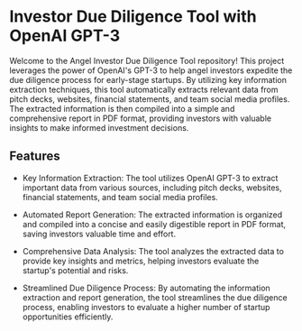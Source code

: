 # Investor Due Diligence Tool with OpenAI GPT-3


Welcome to the Angel Investor Due Diligence Tool repository! This project leverages the power of OpenAI's GPT-3 to help angel investors expedite the due diligence process for early-stage startups. By utilizing key information extraction techniques, this tool automatically extracts relevant data from pitch decks, websites, financial statements, and team social media profiles. The extracted information is then compiled into a simple and comprehensive report in PDF format, providing investors with valuable insights to make informed investment decisions.

## Features
- Key Information Extraction: The tool utilizes OpenAI GPT-3 to extract important data from various sources, including pitch decks, websites, financial statements, and team social media profiles.

- Automated Report Generation: The extracted information is organized and compiled into a concise and easily digestible report in PDF format, saving investors valuable time and effort.

- Comprehensive Data Analysis: The tool analyzes the extracted data to provide key insights and metrics, helping investors evaluate the startup's potential and risks.

- Streamlined Due Diligence Process: By automating the information extraction and report generation, the tool streamlines the due diligence process, enabling investors to evaluate a higher number of startup opportunities efficiently.
